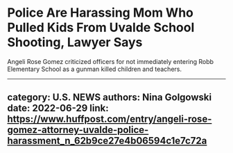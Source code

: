 # Police Are Harassing Mom Who Pulled Kids From Uvalde School Shooting, Lawyer Says

Angeli Rose Gomez criticized officers for not immediately entering Robb Elementary School as a gunman killed children and teachers.

---
category: U.S. NEWS
authors: Nina Golgowski
date: 2022-06-29
link: https://www.huffpost.com/entry/angeli-rose-gomez-attorney-uvalde-police-harassment_n_62b9ce27e4b06594c1e7c72a
---
